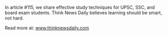 In article #115, we share effective study techniques for UPSC, SSC, and board exam students. Think News Daily believes learning should be smart, not hard.

Read more at: www.thinknewsdaily.com